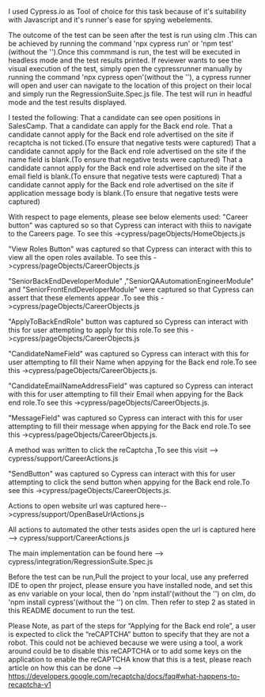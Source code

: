 I used Cypress.io as Tool of choice for this task because of it's suitability with Javascript and it's runner's ease for spying webelements.

The outcome of the test can be seen after the test is run using clm .This can be achieved by running the command 'npx cypress run' or 'npm test' (without the '').Once this commmand is run, the test will be executed in headless mode and the test results printed. If reviewer wants to see the visual execution of the test, simply open the cypressrunner manually by running the command 'npx cypress open'(without the ''), a cypress runner will open and user can navigate to the location of this project on their local and simply run the RegressionSuite.Spec.js file. The test will run in headful mode and the test results displayed.

I tested the following:
That a candidate can see open positions in SalesCamp.
That a candidate can apply for the Back end role.
That a candidate cannot apply for the Back end role advertised on the site if recaptcha is not ticked.(To ensure that negative tests were captured)
That a candidate cannot apply for the Back end role advertised on the site if the name field is blank.(To ensure that negative tests were captured)
That a candidate cannot apply for the Back end role advertised on the site if the email field is blank.(To ensure that negative tests were captured)
That a candidate cannot apply for the Back end role advertised on the site if application message body is blank.(To ensure that negative tests were captured)

With respect to page elements, please see below elements used:
"Career button" was captured so so that Cypress can interact with thiis to navigate to the Careers page. To see this ->cypress/pageObjects/HomeObjects.js

"View Roles Button" was captured so that Cypress can interact with this to view all the open roles available. To see this ->cypress/pageObjects/CareerObjects.js

"SeniorBackEndDeveloperModule" ,"SeniorQAAutomationEngineerModule" and "SeniorFrontEndDeveloperModule" were captured so that Cypress can assert that these elements appear .To see this ->cypress/pageObjects/CareerObjects.js

"ApplyToBackEndRole" button was captured so Cypress can interact with this for user attempting to apply for this role.To see this ->cypress/pageObjects/CareerObjects.js

"CandidateNameField" was captured so Cypress can interact with this for user attempting to fill their Name when appying for the Back end role.To see this ->cypress/pageObjects/CareerObjects.js.

"CandidateEmailNameAddressField" was captured so Cypress can interact with this for user attempting to fill their Email when appying for the Back end role.To see this ->cypress/pageObjects/CareerObjects.js.

"MessageField" was captured so Cypress can interact with this for user attempting to fill their message when appying for the Back end role.To see this ->cypress/pageObjects/CareerObjects.js.

A method was written to click the reCaptcha ,To see this visit --> cypress/support/CareerActions.js

"SendButton" was captured so Cypress can interact with this for user attempting to click the send button when appying for the Back end role.To see this ->cypress/pageObjects/CareerObjects.js.

Actions to open website url was captured here-->cypress/support/OpenBaseUrlActions.js

All actions to automated the other tests asides open the url is captured here --> cypress/support/CareerActions.js

The main implementation can be found here --> cypress/integration/RegressionSuite.Spec.js

Before the test can be run,Pull the project to your local, use any preferred IDE to open thr project, please ensure you have installed node, and set this as env variable on your local, then do 'npm install'(without the '') on clm, do 'npm install cypress'(without the '') on clm. Then refer to step 2 as stated in this README document to run the test.

Please Note, as part of the steps for “Applying for the Back end role”, a user is expected to click the “reCAPTCHA” button to specify that they are not a robot. This could not be achieved because we were using a tool, a work around could be to disable this reCAPTCHA or to add some keys on the application to enable the reCAPTCHA know that this is a test, please reach article on how this can be done --> https://developers.google.com/recaptcha/docs/faq#what-happens-to-recaptcha-v1
